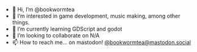 - 👋 Hi, I’m @bookwormtea
- 👀 I’m interested in game development, music making, among other things.
- 🌱 I’m currently learning GDScript and godot
- 💞️ I’m looking to collaborate on N/A
- 📫 How to reach me... on mastodon! [@bookwormtea@mastodon.social
](https://mastodon.social/@bookwormtea)
<!---
bookwormtea/bookwormtea is a ✨ special ✨ repository because its `README.md` (this file) appears on your GitHub profile.
You can click the Preview link to take a look at your changes.
--->
